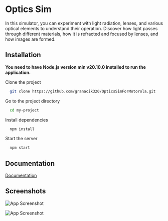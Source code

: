 
# Optics Sim

In this simulator, you can experiment with light radiation, lenses, and various optical elements to understand their operation. Discover how light passes through different materials, how it is refracted and focused by lenses, and how images are formed.




## Installation
**You need to have Node.js version min v20.10.0 installed to run the application.**

Clone the project

```bash
  git clone https://github.com/granacik320/OpticsSimForMotorola.git
```

Go to the project directory

```bash
  cd my-project
```

Install dependencies

```bash
  npm install
```

Start the server

```bash
  npm start
```


## Documentation

[Documentation](https://linktodocumentation)


## Screenshots

![App Screenshot](https://i.imgur.com/b3c7OtH.png)

![App Screenshot](https://i.imgur.com/W0iMJZP.png)

